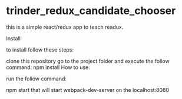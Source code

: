 # trinder_redux_candidate_chooser

this is a simple react/redux app to teach readux.

Install

to install follow these steps:

clone this repository
go to the project folder and execute the follow command:
npm install
How to use:

run the follow command:

npm start
that will start webpack-dev-server on the localhost:8080
